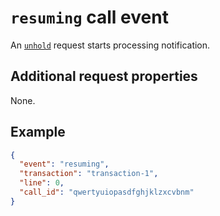 # `resuming` call event

An [`unhold`](../../requests/call/unhold.md) request starts processing notification.

## Additional request properties

None.

## Example

```json
{
  "event": "resuming",
  "transaction": "transaction-1",
  "line": 0,
  "call_id": "qwertyuiopasdfghjklzxcvbnm"
}
```

